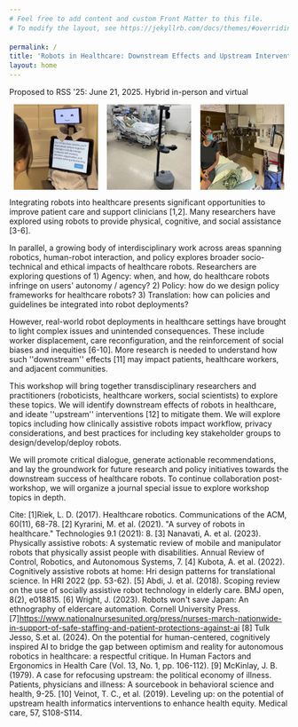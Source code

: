 ```yaml
---
# Feel free to add content and custom Front Matter to this file.
# To modify the layout, see https://jekyllrb.com/docs/themes/#overriding-theme-defaults

permalink: /
title: 'Robots in Healthcare: Downstream Effects and Upstream Interventions'
layout: home
---
```

Proposed to RSS '25: June 21, 2025. Hybrid in-person and virtual

<div style="display: flex; justify-content: space-around;">
  <img src="assets/img/hri23kubota.png" alt="HRI 2023 Kubota" style="width: 30%; height: auto;">
  <img src="assets/img/hri23matsumoto.png" alt="HRI 2023 Matsumoto" style="width: 30%; height: auto;">
  <img src="assets/img/iris21.png" alt="IRIS 2021" style="width: 30%; height: auto;">
</div>

Integrating robots into healthcare presents significant opportunities to improve patient care and support clinicians [1,2]. Many researchers have explored using robots to provide physical, cognitive, and social assistance [3-6]. 

In parallel, a growing body of interdisciplinary work across areas spanning robotics, human-robot interaction, and policy explores broader socio-technical and ethical impacts of healthcare robots. Researchers are exploring questions of 1) Agency: when, and how, do healthcare robots infringe on users' autonomy / agency? 2) Policy: how do we design policy frameworks for healthcare robots? 3) Translation: how can policies and guidelines be integrated into robot deployments?

However, real-world robot deployments in healthcare settings have brought to light complex issues and unintended consequences. These include worker displacement, care reconfiguration, and the reinforcement of social biases and inequities [6-10].  More research is needed to understand how such ''downstream'' effects [11] may impact patients, healthcare workers, and adjacent communities. 

This workshop will bring together transdisciplinary researchers and practitioners (roboticists, healthcare workers, social scientists) to explore these topics. We will identify downstream effects of robots in healthcare, and ideate ''upstream'' interventions [12] to mitigate them. We will explore topics including how clinically assistive robots impact workflow, privacy considerations, and best practices for including key stakeholder groups to design/develop/deploy robots. 

We will promote critical dialogue, generate actionable recommendations, and lay the groundwork for future research and policy initiatives towards the downstream success of healthcare robots. To continue collaboration post-workshop, we will organize a journal special issue to explore workshop topics in depth.


Cite:
  [1]Riek, L. D. (2017). Healthcare robotics. Communications of the ACM, 60(11), 68-78.
  [2] Kyrarini, M. et al.  (2021). "A survey of robots in healthcare." Technologies 9.1 (2021): 8.
  [3] Nanavati, A. et al. (2023). Physically assistive robots: A systematic review of mobile and manipulator robots that physically assist people with disabilities. Annual Review of Control, Robotics, and Autonomous Systems, 7.
  [4] Kubota, A. et al. (2022). Cognitively assistive robots at home: Hri design patterns for translational science. In HRI 2022 (pp. 53-62). 
  [5] Abdi, J. et al. (2018). Scoping review on the use of socially assistive robot technology in elderly care. BMJ open, 8(2), e018815.
  [6] Wright, J. (2023). Robots won't save Japan: An ethnography of eldercare automation. Cornell University Press.
  [7]https://www.nationalnursesunited.org/press/nurses-march-nationwide-in-support-of-safe-staffing-and-patient-protections-against-ai
  [8] Tulk Jesso, S.et al. (2024). On the potential for human-centered, cognitively inspired AI to bridge the gap between optimism and reality for autonomous robotics in healthcare: a respectful critique. In Human Factors and Ergonomics in Health Care (Vol. 13, No. 1, pp. 106-112). 
  [9] McKinlay, J. B. (1979). A case for refocusing upstream: the political economy of illness. Patients, physicians and illness: A sourcebook in behavioral science and health, 9-25.
  [10] Veinot, T. C., et al. (2019). Leveling up: on the potential of upstream health informatics interventions to enhance health equity. Medical care, 57, S108-S114.
